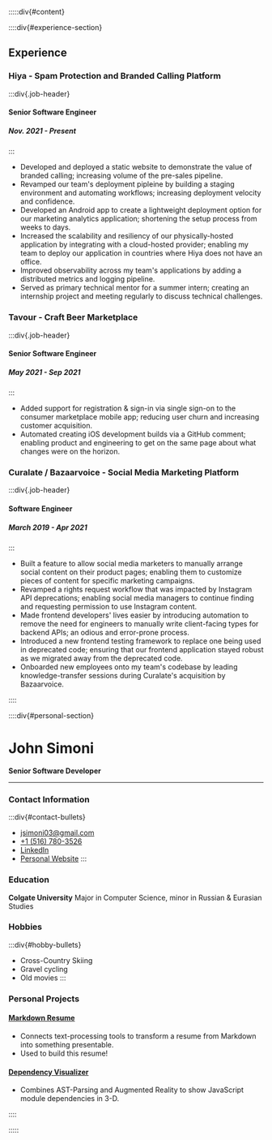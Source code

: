 :::::div{#content}

::::div{#experience-section}
## Experience 
### Hiya - Spam Protection and Branded Calling Platform
:::div{.job-header}
#### Senior Software Engineer
##### Nov. 2021 - Present
:::
- Developed and deployed a static website to demonstrate the value of branded calling; increasing volume of the pre-sales pipeline.
- Revamped our team's deployment pipleine by building a staging environment and automating workflows; increasing deployment velocity and confidence.
- Developed an Android app to create a lightweight deployment option for our marketing analytics application; shortening the setup process from weeks to days.
- Increased the scalability and resiliency of our physically-hosted application by integrating with a cloud-hosted provider; enabling my team to deploy our application in countries where Hiya does not have an office.
- Improved observability across my team's applications by adding a distributed metrics and logging pipeline.
- Served as primary technical mentor for a summer intern; creating an internship project and meeting regularly to discuss technical challenges.

### Tavour - Craft Beer Marketplace
:::div{.job-header}
#### Senior Software Engineer 
##### May 2021 - Sep 2021
:::
- Added support for registration & sign-in via single sign-on to the consumer marketplace mobile app; reducing user churn and increasing customer acquisition.
- Automated creating iOS development builds via a GitHub comment; enabling product and engineering to get on the same page about what changes were on the horizon.

### Curalate / Bazaarvoice - Social Media Marketing Platform
:::div{.job-header}
#### Software Engineer
##### March 2019 - Apr 2021
:::
- Built a feature to allow social media marketers to manually arrange social content on their product pages; enabling them to customize pieces of content for specific marketing campaigns.
- Revamped a rights request workflow that was impacted by Instagram API deprecations; enabling social media managers to continue finding and requesting permission to use Instagram content.
- Made frontend developers' lives easier by introducing automation to remove the need for engineers to manually write client-facing types for backend APIs; an odious and error-prone process.
- Introduced a new frontend testing framework to replace one being used in deprecated code; ensuring that our frontend application stayed robust as we migrated away from the deprecated code.
- Onboarded new employees onto my team's codebase by leading knowledge-transfer sessions during Curalate's acquisition by Bazaarvoice.

::::

::::div{#personal-section}
# John Simoni
**Senior Software Developer**

---

### Contact Information
:::div{#contact-bullets}
- [jsimoni03@gmail.com](mailto://jsimoni03@gmail.com)
- [+1 (516) 780-3526](tel://+15167803526)
- [LinkedIn](https://www.linkedin.com/in/johnsimoni/)
- [Personal Website](https://jsimoni42.github.io)
:::

### Education 
**Colgate University**
Major in Computer Science,
minor in Russian & Eurasian Studies

### Hobbies
:::div{#hobby-bullets}
- Cross-Country Skiing
- Gravel cycling
- Old movies
:::

### Personal Projects

#### [Markdown Resume](https://github.com/JSimoni42/resume)

- Connects text-processing tools to transform a resume from Markdown into something presentable.
- Used to build this resume!

#### [Dependency Visualizer](https://github.com/JSimoni42/dependency-visualizer)

- Combines AST-Parsing and Augmented Reality to show JavaScript module dependencies in 3-D.


::::

:::::
